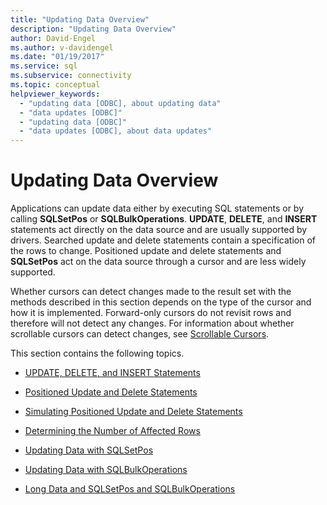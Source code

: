 ```yaml
---
title: "Updating Data Overview"
description: "Updating Data Overview"
author: David-Engel
ms.author: v-davidengel
ms.date: "01/19/2017"
ms.service: sql
ms.subservice: connectivity
ms.topic: conceptual
helpviewer_keywords:
  - "updating data [ODBC], about updating data"
  - "data updates [ODBC]"
  - "updating data [ODBC]"
  - "data updates [ODBC], about data updates"
---
```

# Updating Data Overview
Applications can update data either by executing SQL statements or by calling **SQLSetPos** or **SQLBulkOperations**. **UPDATE**, **DELETE**, and **INSERT** statements act directly on the data source and are usually supported by drivers. Searched update and delete statements contain a specification of the rows to change. Positioned update and delete statements and **SQLSetPos** act on the data source through a cursor and are less widely supported.  
  
 Whether cursors can detect changes made to the result set with the methods described in this section depends on the type of the cursor and how it is implemented. Forward-only cursors do not revisit rows and therefore will not detect any changes. For information about whether scrollable cursors can detect changes, see [Scrollable Cursors](../../../odbc/reference/develop-app/scrollable-cursors.md).  
  
 This section contains the following topics.  
  
-   [UPDATE, DELETE, and INSERT Statements](../../../odbc/reference/develop-app/update-delete-and-insert-statements.md)  
  
-   [Positioned Update and Delete Statements](../../../odbc/reference/develop-app/positioned-update-and-delete-statements.md)  
  
-   [Simulating Positioned Update and Delete Statements](../../../odbc/reference/develop-app/simulating-positioned-update-and-delete-statements.md)  
  
-   [Determining the Number of Affected Rows](../../../odbc/reference/develop-app/determining-the-number-of-affected-rows.md)  
  
-   [Updating Data with SQLSetPos](../../../odbc/reference/develop-app/updating-data-with-sqlsetpos.md)  
  
-   [Updating Data with SQLBulkOperations](../../../odbc/reference/develop-app/updating-data-with-sqlbulkoperations.md)  
  
-   [Long Data and SQLSetPos and SQLBulkOperations](../../../odbc/reference/develop-app/long-data-and-sqlsetpos-and-sqlbulkoperations.md)
